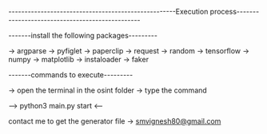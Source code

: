 ----------------------------------------------------Execution process------------------------------------------------

-------install the following packages---------

-> argparse
-> pyfiglet
-> paperclip
-> request
-> random
-> tensorflow
-> numpy
-> matplotlib
-> instaloader
-> faker


-------commands to execute--------- 

-> open the terminal in the osint folder
-> type the command 

         
  --> python3 main.py start <--

contact me to get the generator file -> smvignesh80@gmail.com
